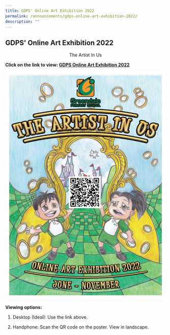 ```yaml
---
title: GDPS' Online Art Exhibition 2022
permalink: /announcements/gdps-online-art-exhibition-2022/
description: ""
---
```

## GDPS' Online Art Exhibition 2022


<center>The Artist In Us</center>

**Click on the link to view: [GDPS Online Art Exhibition 2022](https://publish.exhibbit.com/gallery/006360778753865736/two-rooms-93060/?v=20220607022202)**


![](/images/GDPS%20Art%20Exhibition%20Poster%20with%20QR%20Code.jpeg)



**Viewing options:**  

1.  Desktop (Ideal): Use the link above.   
    
2.  Handphone: Scan the QR code on the poster. View in landscape.
